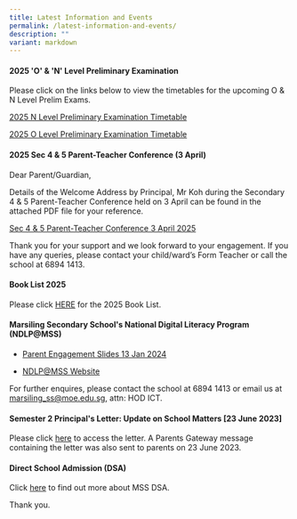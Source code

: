 ```yaml
---
title: Latest Information and Events
permalink: /latest-information-and-events/
description: ""
variant: markdown
---
```

#### 2025 'O' & 'N' Level Preliminary Examination

Please click on the links below to view the timetables for the upcoming O & N Level Prelim Exams.

[2025 N Level Preliminary Examination Timetable](/files/2025_N_Level_Preliminary_Examination_Timetable.pdf)

[2025 O Level Preliminary Examination Timetable](/files/2025_O_Level_Preliminary_Examination_Timetable.pdf)

#### 2025 Sec 4 & 5 Parent-Teacher Conference (3 April)

Dear Parent/Guardian,

Details of the Welcome Address by Principal, Mr Koh during the Secondary 4 & 5 Parent-Teacher Conference held on 3 April can be found in the attached PDF file for your reference. 

[Sec 4 & 5 Parent-Teacher Conference 3 April 2025](/files/Sec_4_and_5_Parent_Teacher_Conference_3_April.pdf)

Thank you for your support and we look forward to your engagement. If you have any queries, please contact your child/ward’s Form Teacher or call the school at 6894 1413.

#### Book List 2025 
Please click [HERE](https://marsilingsec.moe.edu.sg/book-list-2025/) for the 2025 Book List.


#### Marsiling Secondary School's National Digital Literacy Program (NDLP@MSS) 

* [Parent Engagement Slides 13 Jan 2024](/files/PDLP/IP1___Parent_Engagement_Deck_2024_Final.pdf)

* [NDLP@MSS Website](https://marsilingsec.moe.edu.sg/national-digital-literacy-program-ndpl-marsiling-secondary-school/)


For further enquires, please contact the school at 6894 1413 or email us at marsiling_ss@moe.edu.sg, attn: HOD ICT.


####   Semester 2 Principal's Letter: Update on School Matters [23 June 2023]

Please click [here](/files/Letters/letter-to-parents-23-june-2023.pdf) to access the letter. A Parents Gateway message containing the letter was also sent to parents on 23 June 2023.

####   Direct School Admission (DSA)

Click [here](https://marsilingsec.moe.edu.sg/dsa/) to find out more about MSS DSA.

Thank you.